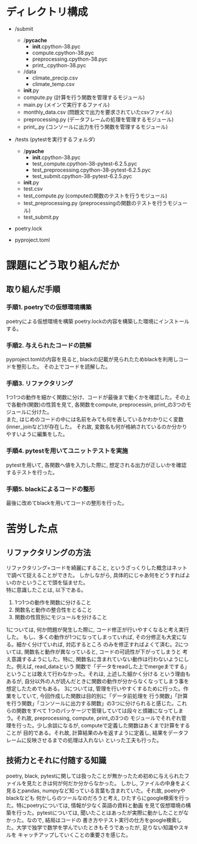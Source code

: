 # ディレクトリ構成  

+ /submit
    + /__pycache__
        + __init__.cpython-38.pyc
        + compute.cpython-38.pyc
        + preprocessing.cpython-38.pyc
        + print_.cpython-38.pyc
    + /data
        + climate_precip.csv
        + climate_temp.csv
    + __init__.py
    + compute.py (計算を行う関数を管理するモジュール)
    + main.py (メインで実行するファイル)
    + monthly_data.csv (問題文で出力を要求されていたcsvファイル)
    + preprocessing.py (データフレームの処理を管理するモジュール)
    + print_.py (コンソールに出力を行う関数を管理するモジュール)
    
+ /tests (pytestを実行するフォルダ)
    + /__pyache__
        + __init__.cpython-38.pyc
        + test_compute.cpython-38-pytest-6.2.5.pyc
        + test_preprocessing.cpython-38-pytest-6.2.5.pyc
        + test_submit.cpython-38-pytest-6.2.5.pyc
    + __init__.py
    + test.csv
    + test_compute.py (computeの関数のテストを行うモジュール)
    + test_preprocessing.py (preprocessingの関数のテストを行うモジュール)
    + test_submit.py
+ poetry.lock
+ pyproject.toml

# 課題にどう取り組んだか
## 取り組んだ手順
### 手順1. poetryでの仮想環境構築  
poetryによる仮想環境を構築
poetry.lockの内容を構築した環境にインストールする。  
### 手順2. 与えられたコードの読解  
pyproject.tomlの内容を見ると, blackの記載が見られたためblackを利用しコードを整形した。
その上でコードを読解した。  
### 手順3. リファクタリング  
1つ1つの動作を細かく関数に分け、コードが最後まで動くかを確認した。その上で各動作(関数)の性質を見て, 
各関数をcompute, preprocessin, print_の3つのモジュールに分けた。  
また, はじめのコードの中には名前をみても何を表しているかわかりにく変数(inner_joinなど)が存在した。
それ故, 変数名も何が格納されているのか分かりやすいように編集をした。  
### 手順4. pytestを用いてユニットテストを実施  
pytestを用いて, 各関数へ値を入力した際に, 想定される出力が正しいかを確認するテストを行った。
### 手順5. blackによるコードの整形  
最後に改めてblackを用いてコードの整形を行った。

# 苦労した点
## リファクタリングの方法
リファクタリング=コードを綺麗にすること, というざっくりした概念はネットで調べて捉えることができた。
しかしながら, 具体的にじゃあ何をどうすればよいのかということで頭を悩ませた。  
特に意識したことは, 以下である。
1. 1つ1つの動作を関数に分けること
2. 関数名と動作の整合性をとること
3. 関数の性質別にモジュールを分けること  

1については, 何か問題が発生した際に, コード修正が行いやすくなると考え実行した。
もし、多くの動作が1つになってしまっていれば, その分修正も大変になる。細かく分けていれば, 対応するところ
のみを修正すればよくて済む。2については, 関数名と動作が異なっていると, コードの可読性が下がってしまうと
考え意識するようにした。特に, 関数名に含まれていない動作は行わないようにした。例えば, read_dataという
関数で「データをreadした上でmergeまでする」ということは敢えて行わなかった。それは, 上述した細かく分ける
という理由もあるが, 自分以外の人が読んだときに関数の動作が分からなくなってしまう事を想定したためでもある。
3については, 管理を行いやすくするために行った。作業をしていて, 今回作成した関数は目的別に「データ前処理を
行う関数」「計算を行う関数」「コンソールに出力する関数」の3つに分けられると感じた。これらの関数をすべて
1つのパッケージで管理していては段々と煩雑になってしまう。それ故, preprocessing, compute, print_の3つの
モジュールでそれぞれ管理を行った。少し余談になるが, computeで定義した関数はあくまで計算をすることが
目的である。それ故, 計算結果のみを返すように定義し, 結果をデータフレームに反映させるまでの処理は入れない
といった工夫も行った。
## 技術力とそれに付随する知識
poetry, black, pytestに関しては扱ったことが無かったため初めに与えられたファイルを見たときは何が何だか分からなかった。
しかし, ファイルの中身をよく見るとpandas, numpyなど知っている言葉も含まれていた。それ故, poetryやblackなども
何かしらのツールなのだろうと考え, ひたすらにgoogle検索を行った。特にpoetryについては, 情報が少なく英語の資料と動画
を見て仮想環境の構築を行った。pytestについては, 聞いたことはあったが実際に動かしたことがなかった。なので, 結局はコードの
書き方やテスト実行の仕方をgoogle検索した。大学で独学で数学を学んでいたときもそうであったが, 足りない知識やスキルを
キャッチアップしていくことの重要さを感じた。
